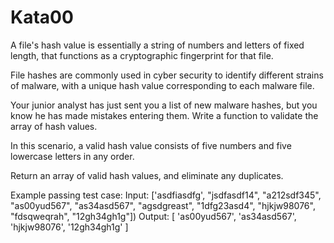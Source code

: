 # Kata00
A file's hash value is essentially a string of numbers and letters of fixed length, that functions as a cryptographic fingerprint for that file.

File hashes are commonly used in cyber security to identify different strains of malware, with a unique hash value corresponding to each malware file.

Your junior analyst has just sent you a list of new malware hashes, but you know he has made mistakes entering them. Write a function to validate the array of hash values.

In this scenario, a valid hash value consists of five numbers and five lowercase letters in any order.

Return an array of valid hash values, and eliminate any duplicates.

Example passing test case:
Input: ['asdfiasdfg', "jsdfasdf14", "a212sdf345", "as00yud567", "as34asd567", "agsdgreast", "1dfg23asd4", "hjkjw98076", "fdsqweqrah", "12gh34gh1g"])
Output: [ 'as00yud567', 'as34asd567', 'hjkjw98076', '12gh34gh1g' ]
